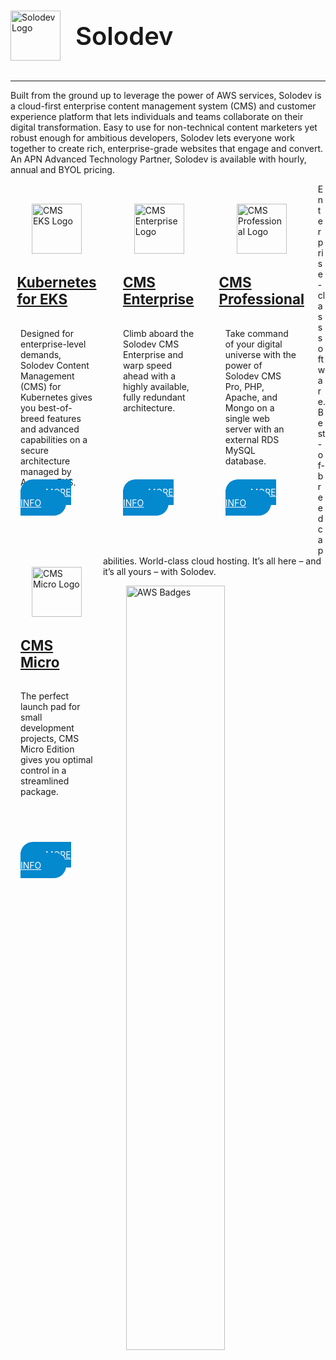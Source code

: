 #

<div style="display: flex; align-items: center; margin-bottom: 2rem;">
  <img src="../../../images/logo.png" alt="Solodev Logo" style="width: 80px;">
  <span style="font-size: 2.5rem; padding-left: 1.5rem; font-weight: 600;">Solodev</span>
</div>

<hr>

<h1 style="font-size: 2rem; display: none;" class="sr-only">Quickstart</h1>

Built from the ground up to leverage the power of AWS services, Solodev is a cloud-first enterprise content management system (CMS) and customer experience platform that lets individuals and teams collaborate on their digital transformation. Easy to use for non-technical content marketers yet robust enough for ambitious developers, Solodev lets everyone work together to create rich, enterprise-grade websites that engage and convert. An APN Advanced Technology Partner, Solodev is available with hourly, annual and BYOL pricing.

<!-- Solodev is the Digital Customer Experience Platform for AWS. Built from the ground up to leverage the power and scalability of AWS services, Solodev is a cloud-first enterprise content management system (CMS) and customer experience platform that lets individuals and teams collaborate on their digital transformation.

Easy to use for non-technical content marketers yet robust enough for ambitious developers, Solodev lets everyone work together to launch your most inspiring ideas. Create rich, enterprise-grade websites that engage and convert. Share comments and review ideas. Run content operations with little or no code. Build complex, API-driven applications like eCommerce shopping carts, inventory systems and more. Customize advanced integrations with best-of-breed software and IoT devices. Get access to training and U.S. based support. With Solodev, the customer experience is yours.

Choose from a range of Solodev CMS products that fit your needs – and launch your stack in seconds: -->

<div style="width: 23%; margin: 1rem 1rem 2rem 0; margin-top: 1rem; display: flex; align-items: center; justify-content: center; flex-direction: column; float: left; padding: 1rem;" class="text-center border">
  <img src="../../images/quickstart/cms-eks-logo.jpg" alt="CMS EKS Logo" style="width: 80px;">
  <h2 style="margin-top: 2rem; font-size: 1.4rem;"><a href="/quickstart/solodev-cms-for-kubernetes">Kubernetes for EKS</a></h2>
  <p style="height: 224px;">Designed for enterprise-level demands, Solodev Content Management (CMS) for Kubernetes gives you best-of-breed features and advanced capabilities on a secure architecture managed by Amazon EKS.</p>
  <p style="margin-top: 1rem;"><a href="/quickstart/solodev-cms-for-kubernetes" style="background-color: #0488ce; color: #fff; padding: .75rem 2.5rem; border-radius: 20px;">MORE INFO</a></p>
</div>

<div style="width: 23%; margin: 1rem 1rem 2rem 0; display: flex; align-items: center; justify-content: center; flex-direction: column; float: left; padding: 1rem;" class="text-center border">
  <img src="../../images/quickstart/cms-enterprise-logo.jpg" alt="CMS Enterprise Logo" style="width: 80px;">
  <h2 style="margin-top: 2rem; font-size: 1.4rem;"><a href="/quickstart/solodev-enterprise">CMS Enterprise</a></h2>
  <p style="height: 224px;">Climb aboard the Solodev CMS Enterprise and warp speed ahead with a highly available, fully redundant architecture.</p>
  <p style="margin-top: 1rem;"><a href="/quickstart/solodev-enterprise" style="background-color: #0488ce; color: #fff; padding: .75rem 2.5rem; border-radius: 20px;">MORE INFO</a></p>
</div>

<div style="width: 23%; margin: 1rem 1rem 2rem 0; display: flex; align-items: center; justify-content: center; flex-direction: column; float: left; padding: 1rem;" class="text-center border">
  <img src="../../images/quickstart/cms-pro-logo.jpg" alt="CMS Professional Logo" style="width: 80px;">
  <h2 style="margin-top: 2rem; font-size: 1.4rem;"><a href="/quickstart/solodev-pro">CMS Professional</a></h2>
  <p style="height: 224px;">Take command of your digital universe with the power of Solodev CMS Pro, PHP, Apache, and Mongo on a single web server with an external RDS MySQL database.</p>
  <p style="margin-top: 1rem;"><a href="/quickstart/solodev-pro" style="background-color: #0488ce; color: #fff; padding: .75rem 2.5rem; border-radius: 20px;">MORE INFO</a></p>
</div>

<div style="width: 23%;  margin: 1rem 0 2rem; display: flex; align-items: center; justify-content: center; flex-direction: column; float: left; padding: 1rem;" class="text-center border">
  <img src="../../images/quickstart/micro/solodev-micro.png" alt="CMS Micro Logo" style="width: 80px;">
  <h2 style="margin-top: 2rem; font-size: 1.4rem;"><a href="/quickstart/solodev-micro">CMS Micro</a></h2>
  <p style="height: 224px;">The perfect launch pad for small development projects, CMS Micro Edition gives you optimal control in a streamlined package.</p>
  <p style="margin-top: 1rem;"><a href="/quickstart/solodev-micro" style="background-color: #0488ce; color: #fff; padding: .75rem 2.5rem; border-radius: 20px;">MORE INFO</a></p>
</div>

<p class="text-center">Enterprise-class software. Best-of-breed capabilities. World-class cloud hosting. It’s all here – and it’s all yours – with Solodev.</p>

<img src="../../../images/quickstart/aws-badges.jpg" alt="AWS Badges" style="width: 56%; display: block; margin: 0 auto;">